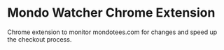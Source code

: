 Mondo Watcher Chrome Extension
========
Chrome extension to monitor mondotees.com for changes and speed up the checkout process.
